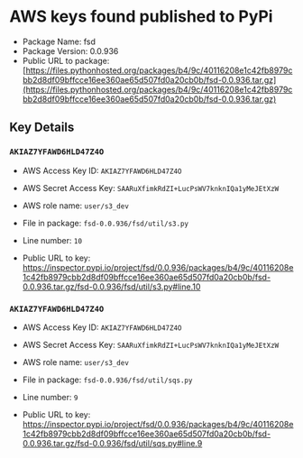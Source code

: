 # AWS keys found published to PyPi

* Package Name: fsd
* Package Version: 0.0.936
* Public URL to package: [https://files.pythonhosted.org/packages/b4/9c/40116208e1c42fb8979cbb2d8df09bffcce16ee360ae65d507fd0a20cb0b/fsd-0.0.936.tar.gz](https://files.pythonhosted.org/packages/b4/9c/40116208e1c42fb8979cbb2d8df09bffcce16ee360ae65d507fd0a20cb0b/fsd-0.0.936.tar.gz)

## Key Details

### `AKIAZ7YFAWD6HLD47Z4O`

* AWS Access Key ID: `AKIAZ7YFAWD6HLD47Z4O`
* AWS Secret Access Key: `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` 
* AWS role name: `user/s3_dev`
* File in package: `fsd-0.0.936/fsd/util/s3.py`
* Line number: `10`

* Public URL to key: https://inspector.pypi.io/project/fsd/0.0.936/packages/b4/9c/40116208e1c42fb8979cbb2d8df09bffcce16ee360ae65d507fd0a20cb0b/fsd-0.0.936.tar.gz/fsd-0.0.936/fsd/util/s3.py#line.10



### `AKIAZ7YFAWD6HLD47Z4O`

* AWS Access Key ID: `AKIAZ7YFAWD6HLD47Z4O`
* AWS Secret Access Key: `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` 
* AWS role name: `user/s3_dev`
* File in package: `fsd-0.0.936/fsd/util/sqs.py`
* Line number: `9`

* Public URL to key: https://inspector.pypi.io/project/fsd/0.0.936/packages/b4/9c/40116208e1c42fb8979cbb2d8df09bffcce16ee360ae65d507fd0a20cb0b/fsd-0.0.936.tar.gz/fsd-0.0.936/fsd/util/sqs.py#line.9



